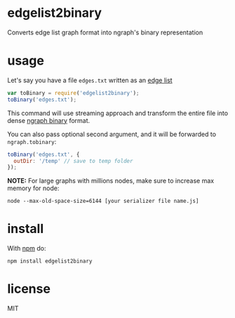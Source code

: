 # edgelist2binary

Converts edge list graph format into ngraph's binary representation

# usage

Let's say you have a file `edges.txt` written as an [edge list](https://github.com/anvaka/ngraph.toedgelist/blob/master/README.md#edge-list-as-a-string)

``` js
var toBinary = require('edgelist2binary');
toBinary('edges.txt');
```

This command will use streaming approach and transform the entire file into
dense [ngraph binary](https://github.com/anvaka/ngraph.tobinary) format.

You can also pass optional second argument, and it will be forwarded to
`ngraph.tobinary`:

``` js
toBinary('edges.txt', {
  outDir: '/temp' // save to temp folder
});
```

**NOTE:** For large graphs with millions nodes, make sure to increase
max memory for node:

```
node --max-old-space-size=6144 [your serializer file name.js]
```

# install

With [npm](https://npmjs.org) do:


```
npm install edgelist2binary
```

# license

MIT
